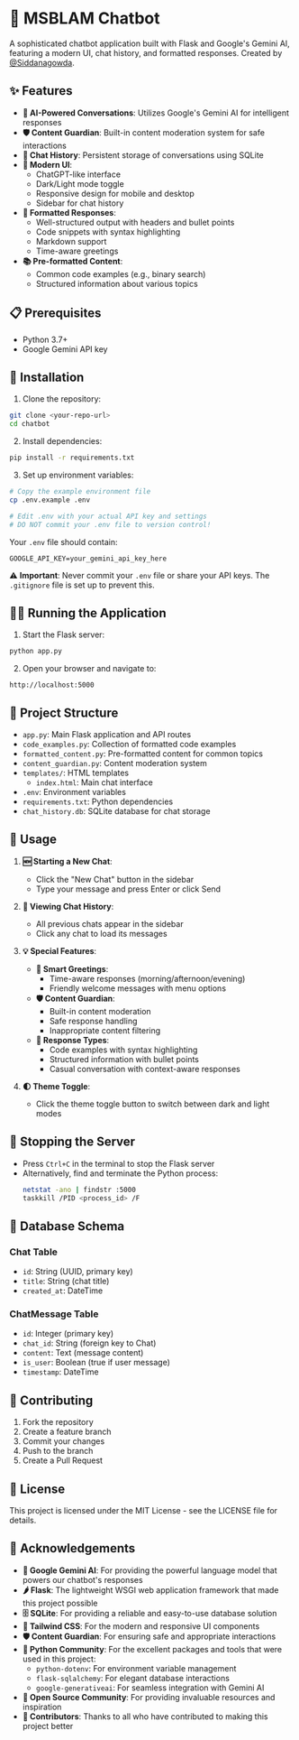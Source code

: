 # 🤖 MSBLAM Chatbot

A sophisticated chatbot application built with Flask and Google's Gemini AI, featuring a modern UI, chat history, and formatted responses. Created by [@Siddanagowda](https://github.com/Siddanagowda).

## ✨ Features

- **🧠 AI-Powered Conversations**: Utilizes Google's Gemini AI for intelligent responses
- **🛡️ Content Guardian**: Built-in content moderation system for safe interactions
- **💾 Chat History**: Persistent storage of conversations using SQLite
- **🎨 Modern UI**:
  - ChatGPT-like interface
  - Dark/Light mode toggle
  - Responsive design for mobile and desktop
  - Sidebar for chat history
- **📝 Formatted Responses**: 
  - Well-structured output with headers and bullet points
  - Code snippets with syntax highlighting
  - Markdown support
  - Time-aware greetings
- **📚 Pre-formatted Content**:
  - Common code examples (e.g., binary search)
  - Structured information about various topics

## 📋 Prerequisites

- Python 3.7+
- Google Gemini API key

## 🚀 Installation

1. Clone the repository:
```bash
git clone <your-repo-url>
cd chatbot
```

2. Install dependencies:
```bash
pip install -r requirements.txt
```

3. Set up environment variables:
```bash
# Copy the example environment file
cp .env.example .env

# Edit .env with your actual API key and settings
# DO NOT commit your .env file to version control!
```

Your `.env` file should contain:
```plaintext
GOOGLE_API_KEY=your_gemini_api_key_here
```

⚠️ **Important**: Never commit your `.env` file or share your API keys. The `.gitignore` file is set up to prevent this.

## 🏃‍♂️ Running the Application

1. Start the Flask server:
```bash
python app.py
```

2. Open your browser and navigate to:
```
http://localhost:5000
```

## 📁 Project Structure

- `app.py`: Main Flask application and API routes
- `code_examples.py`: Collection of formatted code examples
- `formatted_content.py`: Pre-formatted content for common topics
- `content_guardian.py`: Content moderation system
- `templates/`: HTML templates
  - `index.html`: Main chat interface
- `.env`: Environment variables
- `requirements.txt`: Python dependencies
- `chat_history.db`: SQLite database for chat storage

## 📖 Usage

1. **🆕 Starting a New Chat**:
   - Click the "New Chat" button in the sidebar
   - Type your message and press Enter or click Send

2. **📜 Viewing Chat History**:
   - All previous chats appear in the sidebar
   - Click any chat to load its messages

3. **💡 Special Features**:
   - **👋 Smart Greetings**:
     - Time-aware responses (morning/afternoon/evening)
     - Friendly welcome messages with menu options
   - **🛡️ Content Guardian**:
     - Built-in content moderation
     - Safe response handling
     - Inappropriate content filtering
   - **💬 Response Types**:
     - Code examples with syntax highlighting
     - Structured information with bullet points
     - Casual conversation with context-aware responses

4. **🌓 Theme Toggle**:
   - Click the theme toggle button to switch between dark and light modes

## 🛑 Stopping the Server

- Press `Ctrl+C` in the terminal to stop the Flask server
- Alternatively, find and terminate the Python process:
  ```bash
  netstat -ano | findstr :5000
  taskkill /PID <process_id> /F
  ```

## 💽 Database Schema

### Chat Table
- `id`: String (UUID, primary key)
- `title`: String (chat title)
- `created_at`: DateTime

### ChatMessage Table
- `id`: Integer (primary key)
- `chat_id`: String (foreign key to Chat)
- `content`: Text (message content)
- `is_user`: Boolean (true if user message)
- `timestamp`: DateTime

## 🤝 Contributing

1. Fork the repository
2. Create a feature branch
3. Commit your changes
4. Push to the branch
5. Create a Pull Request

## 📄 License

This project is licensed under the MIT License - see the LICENSE file for details.

## 🙏 Acknowledgements

* **🤖 Google Gemini AI**: For providing the powerful language model that powers our chatbot's responses
* **🌶️ Flask**: The lightweight WSGI web application framework that made this project possible
* **🗄️ SQLite**: For providing a reliable and easy-to-use database solution
* **🎨 Tailwind CSS**: For the modern and responsive UI components
* **🛡️ Content Guardian**: For ensuring safe and appropriate interactions
* **🐍 Python Community**: For the excellent packages and tools that were used in this project:
  - `python-dotenv`: For environment variable management
  - `flask-sqlalchemy`: For elegant database interactions
  - `google-generativeai`: For seamless integration with Gemini AI
* **🌟 Open Source Community**: For providing invaluable resources and inspiration
* **👥 Contributors**: Thanks to all who have contributed to making this project better
